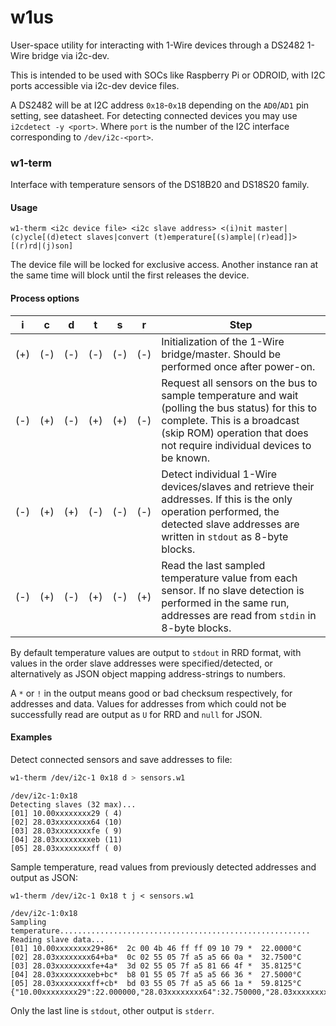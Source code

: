 # w1us
User-space utility for interacting with 1-Wire devices through a DS2482 1-Wire bridge via i2c-dev.

This is intended to be used with SOCs like Raspberry Pi or ODROID, with I2C ports accessible via i2c-dev device files.

A DS2482 will be at I2C address `0x18`-`0x1B` depending on the `AD0`/`AD1` pin setting, see datasheet.
For detecting connected devices you may use `i2cdetect -y <port>`. Where `port` is the number of the I2C interface corresponding to `/dev/i2c-<port>`.

### w1-term
Interface with temperature sensors of the DS18B20 and DS18S20 family.

#### Usage
```
w1-therm <i2c device file> <i2c slave address> <(i)nit master|(c)ycle[(d)etect slaves|convert (t)emperature[(s)ample|(r)ead]]> [(r)rd|(j)son]
```
The device file will be locked for exclusive access. Another instance ran at the same time will block until the first releases the device.

#### Process options
 i | c | d | t | s | r | Step
---|---|---|---|---|---|-
(+)|(-)|(-)|(-)|(-)|(-)| Initialization of the 1-Wire bridge/master. Should be performed once after power-on.
(-)|(+)|(-)|(+)|(+)|(-)| Request all sensors on the bus to sample temperature and wait (polling the bus status) for this to complete. This is a broadcast (skip ROM) operation that does not require individual devices to be known.
(-)|(+)|(+)|(-)|(-)|(-)| Detect individual 1-Wire devices/slaves and retrieve their addresses. If this is the only operation performed, the detected slave addresses are written in `stdout` as 8-byte blocks.
(-)|(+)|(-)|(+)|(-)|(+)| Read the last sampled temperature value from each sensor. If no slave detection is performed in the same run, addresses are read from `stdin` in 8-byte blocks.

By default temperature values are output to `stdout` in RRD format, with values in the order slave addresses were specified/detected, or alternatively as JSON object mapping address-strings to numbers.

A `*` or `!` in the output means good or bad checksum respectively, for addresses and data.
Values for addresses from which could not be successfully read are output as `U` for RRD and `null` for JSON.

#### Examples
Detect connected sensors and save addresses to file:
```sh
w1-therm /dev/i2c-1 0x18 d > sensors.w1
```
```
/dev/i2c-1:0x18
Detecting slaves (32 max)...
[01] 10.00xxxxxxxx29 ( 4)
[02] 28.03xxxxxxxx64 (10)
[03] 28.03xxxxxxxxfe ( 9)
[04] 28.03xxxxxxxxeb (11)
[05] 28.03xxxxxxxxff ( 0)
```
Sample temperature, read values from previously detected addresses and output as JSON:
```
w1-therm /dev/i2c-1 0x18 t j < sensors.w1
```
```
/dev/i2c-1:0x18
Sampling temperature........................................................
Reading slave data...
[01] 10.00xxxxxxxx29+86*  2c 00 4b 46 ff ff 09 10 79 *  22.0000°C
[02] 28.03xxxxxxxx64+ba*  0c 02 55 05 7f a5 a5 66 0a *  32.7500°C
[03] 28.03xxxxxxxxfe+4a*  3d 02 55 05 7f a5 81 66 4f *  35.8125°C
[04] 28.03xxxxxxxxeb+bc*  b8 01 55 05 7f a5 a5 66 36 *  27.5000°C
[05] 28.03xxxxxxxxff+cb*  bd 03 55 05 7f a5 a5 66 1a *  59.8125°C
{"10.00xxxxxxxx29":22.000000,"28.03xxxxxxxx64":32.750000,"28.03xxxxxxxxfe":35.812500,"28.03xxxxxxxxeb":27.500000,"28.03xxxxxxxxff":59.812500}
```
Only the last line is `stdout`, other output is `stderr`.
